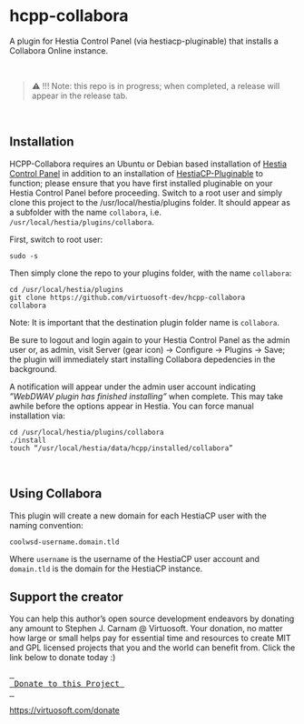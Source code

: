 # hcpp-collabora
A plugin for Hestia Control Panel (via hestiacp-pluginable) that installs a Collabora Online instance. 


&nbsp;
 > :warning: !!! Note: this repo is in progress; when completed, a release will appear in the release tab.
 
&nbsp;
## Installation
HCPP-Collabora requires an Ubuntu or Debian based installation of [Hestia Control Panel](https://hestiacp.com) in addition to an installation of [HestiaCP-Pluginable](https://github.com/virtuosoft-dev/hestiacp-pluginable) to function; please ensure that you have first installed pluginable on your Hestia Control Panel before proceeding. Switch to a root user and simply clone this project to the /usr/local/hestia/plugins folder. It should appear as a subfolder with the name `collabora`, i.e. `/usr/local/hestia/plugins/collabora`.

First, switch to root user:
```
sudo -s
```

Then simply clone the repo to your plugins folder, with the name `collabora`:

```
cd /usr/local/hestia/plugins
git clone https://github.com/virtuosoft-dev/hcpp-collabora
collabora
```

Note: It is important that the destination plugin folder name is `collabora`.


Be sure to logout and login again to your Hestia Control Panel as the admin user or, as admin, visit Server (gear icon) -> Configure -> Plugins -> Save; the plugin will immediately start installing Collabora depedencies in the background. 

A notification will appear under the admin user account indicating *”WebDWAV plugin has finished installing”* when complete. This may take awhile before the options appear in Hestia. You can force manual installation via:

```
cd /usr/local/hestia/plugins/collabora
./install
touch “/usr/local/hestia/data/hcpp/installed/collabora”
```

&nbsp;
## Using Collabora
This plugin will create a new domain for each HestiaCP user with the naming convention:

```
coolwsd-username.domain.tld
```

Where `username` is the username of the HestiaCP user account and `domain.tld` is the domain for the HestiaCP instance.

## Support the creator
You can help this author’s open source development endeavors by donating any amount to Stephen J. Carnam @ Virtuosoft. Your donation, no matter how large or small helps pay for essential time and resources to create MIT and GPL licensed projects that you and the world can benefit from. Click the link below to donate today :)
<div>
         

[<kbd> <br> Donate to this Project <br> </kbd>][KBD]


</div>


<!-------------------------->

[KBD]: https://virtuosoft.com/donate

https://virtuosoft.com/donate
